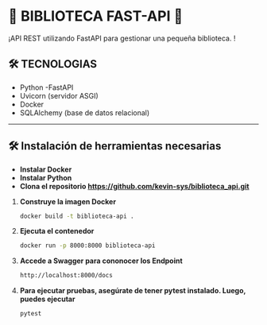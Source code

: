 # 🚀 **BIBLIOTECA FAST-API** 🚀

¡API REST utilizando FastAPI para gestionar una pequeña biblioteca. !

## 🛠 **TECNOLOGIAS**
- Python
-FastAPI
- Uvicorn (servidor ASGI)
- Docker
- SQLAlchemy (base de datos relacional)
---
## 🛠 **Instalación de herramientas necesarias**

- **Instalar Docker**
- **Instalar Python**
- **Clona el repositorio https://github.com/kevin-sys/biblioteca_api.git**


1. **Construye la imagen Docker**

   ```bash
   docker build -t biblioteca-api .

2. **Ejecuta el contenedor**

   ```bash
   docker run -p 8000:8000 biblioteca-api


3. **Accede a Swagger para cononocer los Endpoint**

   ```bash
   http://localhost:8000/docs

4. **Para ejecutar pruebas, asegúrate de tener pytest instalado. Luego, puedes ejecutar**

   ```bash
   pytest

